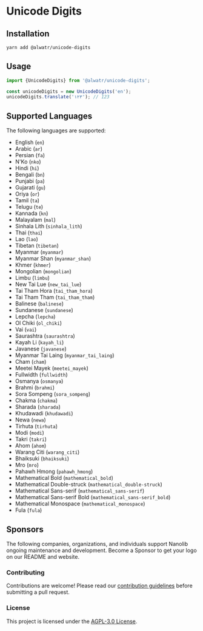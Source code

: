 # Unicode Digits

## Installation

```bash
yarn add @alwatr/unicode-digits
```

## Usage

```ts
import {UnicodeDigits} from '@alwatr/unicode-digits';

const unicodeDigits = new UnicodeDigits('en');
unicodeDigits.translate('۱۲۳'); // 123
```

## Supported Languages

The following languages are supported:

- English (`en`)
- Arabic (`ar`)
- Persian (`fa`)
- N'Ko (`nko`)
- Hindi (`hi`)
- Bengali (`bn`)
- Punjabi (`pa`)
- Gujarati (`gu`)
- Oriya (`or`)
- Tamil (`ta`)
- Telugu (`te`)
- Kannada (`kn`)
- Malayalam (`mal`)
- Sinhala Lith (`sinhala_lith`)
- Thai (`thai`)
- Lao (`lao`)
- Tibetan (`tibetan`)
- Myanmar (`myanmar`)
- Myanmar Shan (`myanmar_shan`)
- Khmer (`khmer`)
- Mongolian (`mongolian`)
- Limbu (`limbu`)
- New Tai Lue (`new_tai_lue`)
- Tai Tham Hora (`tai_tham_hora`)
- Tai Tham Tham (`tai_tham_tham`)
- Balinese (`balinese`)
- Sundanese (`sundanese`)
- Lepcha (`lepcha`)
- Ol Chiki (`ol_chiki`)
- Vai (`vai`)
- Saurashtra (`saurashtra`)
- Kayah Li (`kayah_li`)
- Javanese (`javanese`)
- Myanmar Tai Laing (`myanmar_tai_laing`)
- Cham (`cham`)
- Meetei Mayek (`meetei_mayek`)
- Fullwidth (`fullwidth`)
- Osmanya (`osmanya`)
- Brahmi (`brahmi`)
- Sora Sompeng (`sora_sompeng`)
- Chakma (`chakma`)
- Sharada (`sharada`)
- Khudawadi (`khudawadi`)
- Newa (`newa`)
- Tirhuta (`tirhuta`)
- Modi (`modi`)
- Takri (`takri`)
- Ahom (`ahom`)
- Warang Citi (`warang_citi`)
- Bhaiksuki (`bhaiksuki`)
- Mro (`mro`)
- Pahawh Hmong (`pahawh_hmong`)
- Mathematical Bold (`mathematical_bold`)
- Mathematical Double-struck (`mathematical_double-struck`)
- Mathematical Sans-serif (`mathematical_sans-serif`)
- Mathematical Sans-serif Bold (`mathematical_sans-serif_bold`)
- Mathematical Monospace (`mathematical_monospace`)
- Fula (`fula`)

## Sponsors

The following companies, organizations, and individuals support Nanolib ongoing maintenance and development. Become a Sponsor to get your logo on our README and website.

### Contributing

Contributions are welcome! Please read our [contribution guidelines](https://github.com/Alwatr/.github/blob/next/CONTRIBUTING.md) before submitting a pull request.

### License

This project is licensed under the [AGPL-3.0 License](LICENSE).
